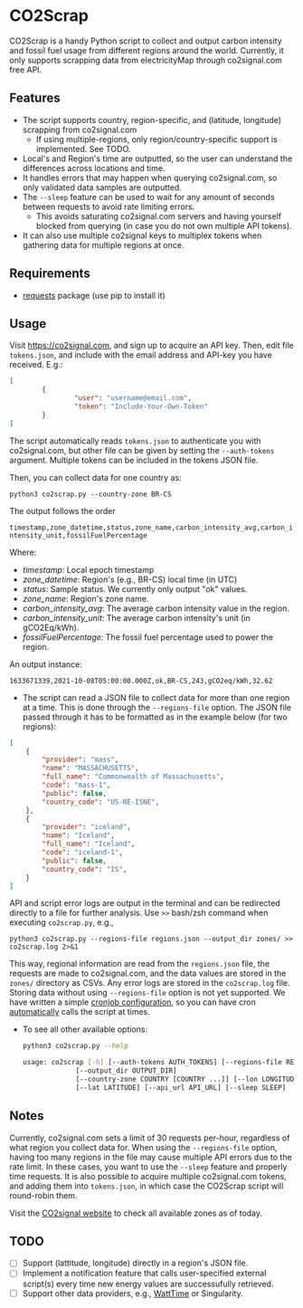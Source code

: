 # CO2Scrap
CO2Scrap is a handy Python script to collect and output carbon intensity and fossil fuel usage from different regions around the world. Currently, it only supports scrapping data from electricityMap through co2signal.com free API.

## Features
* The script supports country, region-specific, and (latitude, longitude) scrapping from co2signal.com
  * If using multiple-regions, only region/country-specific support is implemented. See TODO.
* Local's and Region's time are outputted, so the user can understand the differences across locations and time.
* It handles errors that may happen when querying co2signal.com, so only validated data samples are outputted.
* The ```--sleep``` feature can be used to wait for any amount of seconds between requests to avoid rate limiting errors.
  -  This avoids saturating co2signal.com servers and having yourself blocked from querying (in case you do not own multiple API tokens).
* It can also use multiple co2signal keys to multiplex tokens when gathering data for multiple regions at once.
 
 ## Requirements
 
 * [requests](https://pypi.org/project/requests/) package (use pip to install it)
 
## Usage

Visit https://co2signal.com, and sign up to acquire an API key.
Then, edit file ```tokens.json```, and include with the email address and API-key you have received. E.g.:

```json
[
        {
                "user": "username@email.com",
                "token": "Include-Your-Own-Token"
        }
]
```

The script automatically reads ```tokens.json``` to authenticate you with co2signal.com, but other file can be given by setting the ```--auth-tokens``` argument. Multiple tokens can be included in the tokens JSON file.

Then, you can collect data for one country as:

```python3 co2scrap.py --country-zone BR-CS```

The output follows the order

```timestamp,zone_datetime,status,zone_name,carbon_intensity_avg,carbon_intensity_unit,fossilFuelPercentage```

Where:
- *timestamp*: Local epoch timestamp
- *zone_datetime*: Region's (e.g., BR-CS) local time (in UTC)
- *status*: Sample status. We currently only output "ok" values.
- *zone_name*: Region's zone name.
- *carbon_intensity_avg*: The average carbon intensity value in the region.
- *carbon_intensity_unit*: The average carbon intensity's unit (in gCO2Eq/kWh).
- *fossilFuelPercentage*: The fossil fuel percentage used to power the region.

An output instance:

```1633671339,2021-10-08T05:00:00.000Z,ok,BR-CS,243,gCO2eq/kWh,32.62```

* The script can read a JSON file to collect data for more than one region at a time. This is done through the ```--regions-file``` option. The JSON file passed through it has to be formatted as in the example below (for two regions):

```json
[
	{
		"provider": "mass",
		"name": "MASSACHUSETTS",
		"full_name": "Commonwealth of Massachusetts",
		"code": "mass-1",
		"public": false,
		"country_code": "US-NE-ISNE",
	},
	{
		"provider": "iceland",
		"name": "Iceland",
		"full_name": "Iceland",
		"code": "iceland-1",
		"public": false,
		"country_code": "IS",
	}
]
 ```
 API and script error logs are output in the terminal and can be redirected directly to a file for further analysis. Use ```>>``` bash/zsh command when executing ```co2scrap.py```, e.g.,

```python3 co2scrap.py --regions-file regions.json --output_dir zones/ >> co2scrap.log 2>&1```

This way, regional information are read from the ```regions.json``` file, the requests are made to co2signal.com, and the data values are stored in the ```zones/``` directory as CSVs. Any error logs are stored in the ```co2scrap.log``` file. Storing data without using ```--regions-file``` option is not yet supported. We have written a simple [cronjob configuration](co2scrap_regions.cron), so you can have cron [automatically](https://www.cyberciti.biz/faq/how-do-i-add-jobs-to-cron-under-linux-or-unix-oses/) calls the script at times.

* To see all other available options:
   ```bash
   python3 co2scrap.py --help
   
   usage: co2scrap [-h] [--auth-tokens AUTH_TOKENS] [--regions-file REGIONS]
                [--output_dir OUTPUT_DIR]
                [--country-zone COUNTRY [COUNTRY ...]] [--lon LONGITUDE]
                [--lat LATITUDE] [--api_url API_URL] [--sleep SLEEP]
   ```

## Notes

Currently, co2signal.com sets a limit of 30 requests per-hour, regardless of what region you collect data for. When using the ```--regions-file``` option, having too many regions in the file may cause multiple API errors due to the rate limit. In these cases, you want to use the ```--sleep``` feature and properly time requests. It is also possible to acquire multiple co2signal.com tokens, and adding them into ```tokens.json```, in which case the CO2Scrap script will round-robin them.

Visit the [CO2signal website](https://api.electricitymap.org/v3/zones) to check all available zones as of today.

## TODO
- [ ] Support (lattitude, longitude) directly in a region's JSON file.
- [ ] Implement a notification feature that calls user-specified external script(s) every time new energy values are successufully retrieved.
- [ ] Support other data providers, e.g., [WattTime](https://www.watttime.org/api-documentation) or Singularity.

